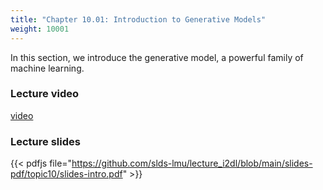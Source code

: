 ```yaml
---
title: "Chapter 10.01: Introduction to Generative Models"
weight: 10001
---
```

In this section, we introduce the generative model, a powerful family of machine learning. 

<!--more-->

### Lecture video

[video](https://drive.google.com/file/d/1ZIn9hK4j9J_46XihxYRBr2IHAZxvcA6y/view?usp=sharing)

### Lecture slides

{{< pdfjs file="https://github.com/slds-lmu/lecture_i2dl/blob/main/slides-pdf/topic10/slides-intro.pdf" >}}
